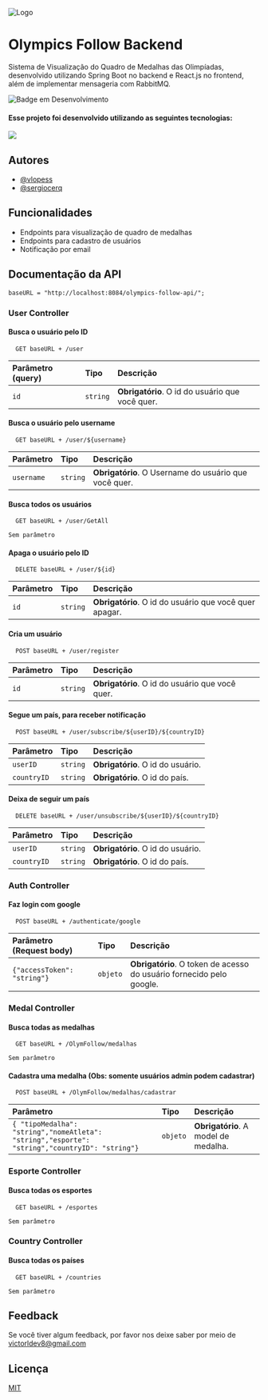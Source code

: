 ![Logo](https://github.com/vlopess/OlymFollow-FrontEnd/blob/main/olymfollow-front/src/assets/LogoOlympicsFollow.png?raw=true)
# Olympics Follow Backend

Sistema de Visualização do Quadro de Medalhas das Olimpíadas, desenvolvido utilizando Spring Boot no backend e React.js no frontend, além de
implementar mensageria com RabbitMQ.

![Badge em Desenvolvimento](http://img.shields.io/static/v1?label=STATUS&message=CONCLUÍDO&color=GREEN&style=for-the-badge)

#### Esse projeto foi desenvolvido utilizando as seguintes tecnologias:
![](https://skillicons.dev/icons?i=java,spring,rabbitmq,postgres,eclipse,idea)
## Autores

- [@vlopess](https://www.github.com/vlopess)
- [@sergiocerq](https://www.github.com/sergiocerq)

## Funcionalidades

- Endpoints para visualização de quadro de medalhas
- Endpoints para cadastro de usuários
- Notificação por email

## Documentação da API

`baseURL = "http://localhost:8084/olympics-follow-api/";`

### User Controller

#### Busca o usuário pelo ID

```http
  GET baseURL + /user
```

| Parâmetro (query) | Tipo       | Descrição                                       |
|:------------------| :--------- |:------------------------------------------------|
| `id`              | `string` | **Obrigatório**. O id do usuário que você quer. |

#### Busca o usuário pelo username

```http
  GET baseURL + /user/${username}
```

| Parâmetro   | Tipo       | Descrição                                             |
| :---------- | :--------- |:------------------------------------------------------|
| `username`      | `string` | **Obrigatório**. O Username do usuário que você quer. |

#### Busca todos os usuários

```http
  GET baseURL + /user/GetAll
```

`Sem parâmetro`

#### Apaga o usuário pelo ID
```http
  DELETE baseURL + /user/${id}
```

| Parâmetro | Tipo       | Descrição                                              |
|:----------| :--------- |:-------------------------------------------------------|
| `id`      | `string` | **Obrigatório**. O id do usuário que você quer apagar. |

#### Cria um usuário

```http
  POST baseURL + /user/register
```

| Parâmetro  | Tipo       | Descrição                                       |
|:------------------| :--------- |:------------------------------------------------|
| `id`              | `string` | **Obrigatório**. O id do usuário que você quer. |

#### Segue um país, para receber notificação

```http
  POST baseURL + /user/subscribe/${userID}/${countryID}
```

| Parâmetro      | Tipo       | Descrição                         |
|:-----------------| :--------- |:----------------------------------|
| `userID`         | `string` | **Obrigatório**. O id do usuário. |
| `countryID`      | `string` | **Obrigatório**. O id do país.    |

#### Deixa de seguir um país

```http
  DELETE baseURL + /user/unsubscribe/${userID}/${countryID}
```

| Parâmetro       | Tipo       | Descrição                         |
|:-----------------| :--------- |:----------------------------------|
| `userID`         | `string` | **Obrigatório**. O id do usuário. |
| `countryID`      | `string` | **Obrigatório**. O id do país.    |z

### Auth Controller

#### Faz login com google

```http
  POST baseURL + /authenticate/google
```

| Parâmetro (Request body) | Tipo     | Descrição                                                            |
|:-------------|:---------|:---------------------------------------------------------------------|
| `{"accessToken": "string"}`         | `objeto` | **Obrigatório**. O token de acesso do usuário fornecido pelo google. |


### Medal Controller

#### Busca todas as medalhas

```http
  GET baseURL + /OlymFollow/medalhas
```
`Sem parâmetro`

#### Cadastra uma medalha (Obs: somente usuários admin podem cadastrar)

```http
  POST baseURL + /OlymFollow/medalhas/cadastrar
```

| Parâmetro                                                                                          | Tipo     | Descrição                            |
|:---------------------------------------------------------------------------------------------------|:---------|:-------------------------------------|
| `{ "tipoMedalha": "string","nomeAtleta": "string","esporte": "string","countryID": "string"}`      | `objeto` | **Obrigatório**. A model de medalha. |


### Esporte Controller

#### Busca todas os esportes

```http
  GET baseURL + /esportes
```
`Sem parâmetro`

### Country Controller

#### Busca todas os países

```http
  GET baseURL + /countries
```
`Sem parâmetro`

## Feedback

Se você tiver algum feedback, por favor nos deixe saber por meio de [victorldev8@gmail.com](mailto:victorldev8@gmail.com)

## Licença

[MIT](https://choosealicense.com/licenses/mit/)

